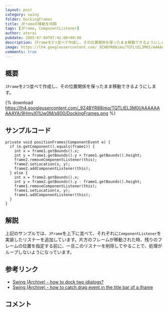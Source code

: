 ```yaml
---
layout: post
category: swing
folder: DockingFrames
title: JFrameの移動を同期
tags: [JFrame, ComponentListener]
author: aterai
pubdate: 2005-07-04T07:42:08+09:00
description: JFrameを2つ並べて作成し、その位置関係を保ったまま移動できるようにします。
image: https://lh4.googleusercontent.com/_9Z4BYR88imo/TQTLtEL3M0I/AAAAAAAAAYA/9HmyXI1Uw0M/s800/DockingFrames.png
comments: true
---
```

## 概要
`JFrame`を`2`つ並べて作成し、その位置関係を保ったまま移動できるようにします。

{% download https://lh4.googleusercontent.com/_9Z4BYR88imo/TQTLtEL3M0I/AAAAAAAAAYA/9HmyXI1Uw0M/s800/DockingFrames.png %}

## サンプルコード
<pre class="prettyprint"><code>private void positionFrames(ComponentEvent e) {
  if (e.getComponent().equals(frame1)) {
    int x = frame1.getBounds().x;
    int y = frame1.getBounds().y + frame1.getBounds().height;
    frame2.removeComponentListener(this);
    frame2.setLocation(x, y);
    frame2.addComponentListener(this);
  } else {
    int x = frame2.getBounds().x;
    int y = frame2.getBounds().y - frame1.getBounds().height;
    frame1.removeComponentListener(this);
    frame1.setLocation(x, y);
    frame1.addComponentListener(this);
  }
}
</code></pre>

## 解説
上記のサンプルでは、`JFrame`を上下に並べて、それぞれに`ComponentListener`を実装したリスナーを追加しています。片方のフレームが移動された時、残りのフレームの位置を指定する前に、一旦このリスナーを削除してやることで、処理がループしないようになっています。

## 参考リンク
- [Swing (Archive) - how to dock two jdialogs?](https://community.oracle.com/thread/1479997)
- [Swing (Archive) - how to catch drag event in the title bar of a jframe](https://community.oracle.com/thread/1492552)

<!-- dummy comment line for breaking list -->

## コメント
